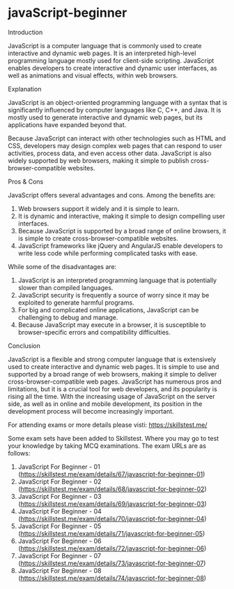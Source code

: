# javaScript-beginner
Introduction

JavaScript is a computer language that is commonly used to create interactive and dynamic web pages. It is an interpreted high-level programming language mostly used for client-side scripting. JavaScript enables developers to create interactive and dynamic user interfaces, as well as animations and visual effects, within web browsers.

Explanation

JavaScript is an object-oriented programming language with a syntax that is significantly influenced by computer languages like C, C++, and Java. It is mostly used to generate interactive and dynamic web pages, but its applications have expanded beyond that.

Because JavaScript can interact with other technologies such as HTML and CSS, developers may design complex web pages that can respond to user activities, process data, and even access other data. JavaScript is also widely supported by web browsers, making it simple to publish cross-browser-compatible websites.

Pros & Cons

JavaScript offers several advantages and cons. Among the benefits are:
1. Web browsers support it widely and it is simple to learn.
2. It is dynamic and interactive, making it simple to design compelling user interfaces.
3. Because JavaScript is supported by a broad range of online browsers, it is simple to create cross-browser-compatible websites.
4. JavaScript frameworks like jQuery and AngularJS enable developers to write less code while performing complicated tasks with ease.

While some of the disadvantages are:
1. JavaScript is an interpreted programming language that is potentially slower than compiled languages.
2. JavaScript security is frequently a source of worry since it may be exploited to generate harmful programs.
3. For big and complicated online applications, JavaScript can be challenging to debug and manage.
4. Because JavaScript may execute in a browser, it is susceptible to browser-specific errors and compatibility difficulties.

Conclusion

JavaScript is a flexible and strong computer language that is extensively used to create interactive and dynamic web pages. It is simple to use and supported by a broad range of web browsers, making it simple to deliver cross-browser-compatible web pages. JavaScript has numerous pros and limitations, but it is a crucial tool for web developers, and its popularity is rising all the time. With the increasing usage of JavaScript on the server side, as well as in online and mobile development, its position in the development process will become increasingly important.

For attending exams or more details please visti: https://skillstest.me/

Some exam sets have been added to Skillstest. Where you may go to test your knowledge by taking MCQ examinations. The exam URLs are as follows:

1) JavaScript For Beginner - 01 (https://skillstest.me/exam/details/67/javascript-for-beginner-01)
2) JavaScript For Beginner - 02 (https://skillstest.me/exam/details/68/javascript-for-beginner-02)
3) JavaScript For Beginner - 03 (https://skillstest.me/exam/details/69/javascript-for-beginner-03)
4) JavaScript For Beginner - 04 (https://skillstest.me/exam/details/70/javascript-for-beginner-04)
5) JavaScript For Beginner - 05 (https://skillstest.me/exam/details/71/javascript-for-beginner-05)
6) JavaScript For Beginner - 06 (https://skillstest.me/exam/details/72/javascript-for-beginner-06)
7) JavaScript For Beginner - 07 (https://skillstest.me/exam/details/73/javascript-for-beginner-07)
8) JavaScript For Beginner - 08 (https://skillstest.me/exam/details/74/javascript-for-beginner-08)

